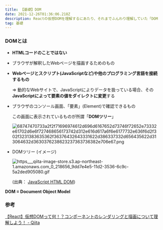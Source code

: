 ```yaml
---
title: 【基礎】DOM
date: 2021-12-26T01:36:06.218Z
description: Reactの仮想DOMを理解するにあたり、それまでふんわり理解していた「DOM」をもう一度基礎から学ぶ。
tag: 基礎
---
```

### DOMとは

- **HTMLコードのことではない**
- ブラウザが解釈したWebページを描画するためのもの
- **Webページとスクリプト(JavaScriptなど)や他のプログラミング言語を接続するもの**
    
    ⇒ 動的なWebサイトで、JavaScriptによりデータを扱っている場合、その**JavaScriptによって要素の値をダイレクトに変更**する
    
- ブラウザのコンソール画面、「要素」(Element)で確認できるもの
    
    この画面に表示されているものが所謂「**DOMツリー**」
    
    ![68747470733a2f2f71696974612d696d6167652d73746f72652e73332e61702d6e6f727468656173742d312e616d617a6f6e6177732e636f6d2f302f3231383635362f36376432643331622d386337332d656435622d313064632d3630376238623237363736382e706e67.png](https://s3-us-west-2.amazonaws.com/secure.notion-static.com/8236beb5-f9d0-412a-97ae-7df038f06e10/68747470733a2f2f71696974612d696d6167652d73746f72652e73332e61702d6e6f727468656173742d312e616d617a6f6e6177732e636f6d2f302f3231383635362f36376432643331622d386337332d656435622d313064632d3630376238623237363736382e706e67.png)
    
- DOMツリー (イメージ)
    
    ![https___qiita-image-store.s3.ap-northeast-1.amazonaws.com_0_218656_9dd7e4e5-11d2-3536-6c9c-5a2ded905080.gif](https://s3-us-west-2.amazonaws.com/secure.notion-static.com/8ace8641-9c61-4a41-b661-8ee26b2c0c7e/https___qiita-image-store.s3.ap-northeast-1.amazonaws.com_0_218656_9dd7e4e5-11d2-3536-6c9c-5a2ded905080.gif)
    
    (出典： [JavaScript HTML DOM](https://www.w3schools.com/js/js_htmldom.asp))
    

**DOM = Document Object Model**

### 参考

[【React】仮想DOMって何！？コンポーネントのレンダリングと描画について理解しよう！ - Qiita](https://qiita.com/seira/items/6767e222890c9890ecb9)